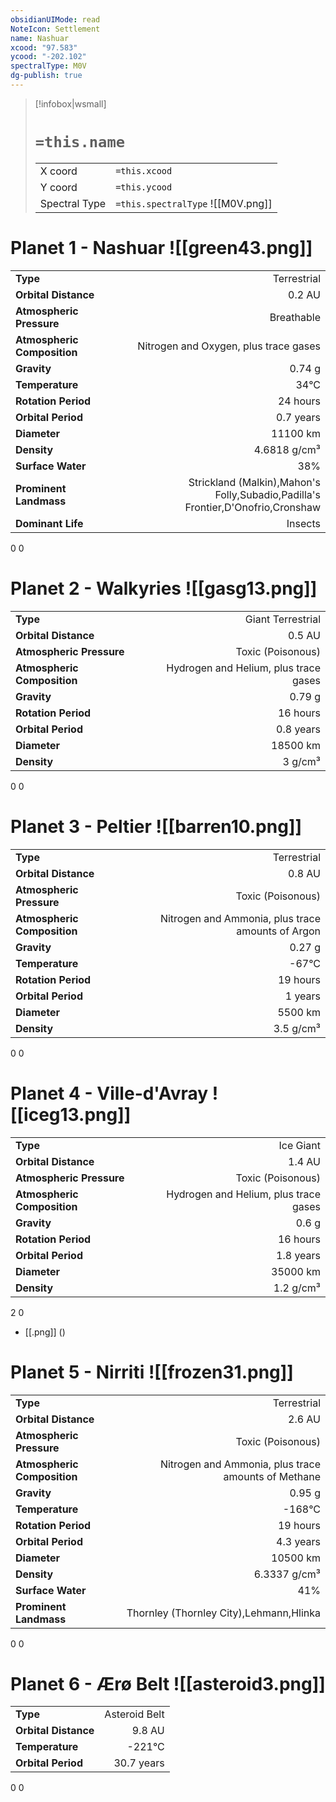 ```yaml
---
obsidianUIMode: read
NoteIcon: Settlement
name: Nashuar
xcood: "97.583"
ycood: "-202.102"
spectralType: M0V
dg-publish: true
---
```

> [!infobox|wsmall]
> # `=this.name`
> | | |
> | - | - |
> | X coord | `=this.xcood` |
> | Y coord| `=this.ycood` |
> | Spectral Type | `=this.spectralType` ![[M0V.png]] |

# Planet 1 - Nashuar ![[green43.png]]
|                             |                           |
| --------------------------- | -------------------------:|
| **Type**                    |             Terrestrial |
| **Orbital Distance**        |   0.2 AU |
| **Atmospheric Pressure**    |       Breathable |
| **Atmospheric Composition** |      Nitrogen and Oxygen, plus trace gases |
| **Gravity**                 |        0.74 g |
| **Temperature**             |    34°C |
| **Rotation Period**         |  24 hours |
| **Orbital Period** | 0.7 years |
| **Diameter**                |      11100 km | 
| **Density**                 |    4.6818 g/cm³ |
| **Surface Water**           |           38% | 
| **Prominent Landmass**      |         Strickland (Malkin),Mahon's Folly,Subadio,Padilla's Frontier,D'Onofrio,Cronshaw | 
| **Dominant Life**           |         Insects |



0
0



# Planet 2 - Walkyries ![[gasg13.png]]
|                             |                           |
| --------------------------- | -------------------------:|
| **Type**                    |             Giant Terrestrial |
| **Orbital Distance**        |   0.5 AU |
| **Atmospheric Pressure**    |       Toxic (Poisonous) |
| **Atmospheric Composition** |      Hydrogen and Helium, plus trace gases |
| **Gravity**                 |        0.79 g |
| **Rotation Period**         |  16 hours |
| **Orbital Period** | 0.8 years |
| **Diameter**                |      18500 km | 
| **Density**                 |    3 g/cm³ |



0
0



# Planet 3 - Peltier ![[barren10.png]]
|                             |                           |
| --------------------------- | -------------------------:|
| **Type**                    |             Terrestrial |
| **Orbital Distance**        |   0.8 AU |
| **Atmospheric Pressure**    |       Toxic (Poisonous) |
| **Atmospheric Composition** |      Nitrogen and Ammonia, plus trace amounts of Argon |
| **Gravity**                 |        0.27 g |
| **Temperature**             |    -67°C |
| **Rotation Period**         |  19 hours |
| **Orbital Period** | 1 years |
| **Diameter**                |      5500 km | 
| **Density**                 |    3.5 g/cm³ |



0
0



# Planet 4 - Ville-d'Avray ![[iceg13.png]]
|                             |                           |
| --------------------------- | -------------------------:|
| **Type**                    |             Ice Giant |
| **Orbital Distance**        |   1.4 AU |
| **Atmospheric Pressure**    |       Toxic (Poisonous) |
| **Atmospheric Composition** |      Hydrogen and Helium, plus trace gases |
| **Gravity**                 |        0.6 g |
| **Rotation Period**         |  16 hours |
| **Orbital Period** | 1.8 years |
| **Diameter**                |      35000 km | 
| **Density**                 |    1.2 g/cm³ |



2
0

- [[.png]]  ()

# Planet 5 - Nirriti ![[frozen31.png]]
|                             |                           |
| --------------------------- | -------------------------:|
| **Type**                    |             Terrestrial |
| **Orbital Distance**        |   2.6 AU |
| **Atmospheric Pressure**    |       Toxic (Poisonous) |
| **Atmospheric Composition** |      Nitrogen and Ammonia, plus trace amounts of Methane |
| **Gravity**                 |        0.95 g |
| **Temperature**             |    -168°C |
| **Rotation Period**         |  19 hours |
| **Orbital Period** | 4.3 years |
| **Diameter**                |      10500 km | 
| **Density**                 |    6.3337 g/cm³ |
| **Surface Water**           |           41% | 
| **Prominent Landmass**      |         Thornley (Thornley City),Lehmann,Hlinka | 



0
0



# Planet 6 - Ærø Belt ![[asteroid3.png]]
|                             |                           |
| --------------------------- | -------------------------:|
| **Type**                    |             Asteroid Belt |
| **Orbital Distance**        |   9.8 AU |
| **Temperature**             |    -221°C |
| **Orbital Period** | 30.7 years |



0
0



